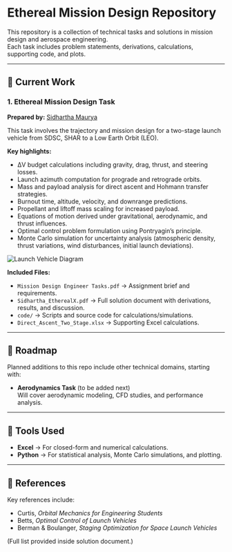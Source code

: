 # Ethereal Mission Design Repository

This repository is a collection of technical tasks and solutions in mission design and aerospace engineering.  
Each task includes problem statements, derivations, calculations, supporting code, and plots.

---

## 📂 Current Work

### 1. Ethereal Mission Design Task
**Prepared by:** [Sidhartha Maurya ](https://github.com/msidhartha10)

This task involves the trajectory and mission design for a two-stage launch vehicle from SDSC, SHAR to a Low Earth Orbit (LEO).  

**Key highlights:**
- ΔV budget calculations including gravity, drag, thrust, and steering losses.
- Launch azimuth computation for prograde and retrograde orbits.
- Mass and payload analysis for direct ascent and Hohmann transfer strategies.
- Burnout time, altitude, velocity, and downrange predictions.
- Propellant and liftoff mass scaling for increased payload.
- Equations of motion derived under gravitational, aerodynamic, and thrust influences.
- Optimal control problem formulation using Pontryagin’s principle.
- Monte Carlo simulation for uncertainty analysis (atmospheric density, thrust variations, wind disturbances, initial launch deviations).

![Launch Vehicle Diagram](ethereal_diagram.png)


**Included Files:**
- `Mission Design Engineer Tasks.pdf` → Assignment brief and requirements.  
- `Sidhartha_EtherealX.pdf` → Full solution document with derivations, results, and discussion.  
- `code/` → Scripts and source code for calculations/simulations.  
- `Direct_Ascent_Two_Stage.xlsx` → Supporting Excel calculations.  

---

## 🚀 Roadmap

Planned additions to this repo include other technical domains, starting with:

- **Aerodynamics Task** (to be added next)  
  Will cover aerodynamic modeling, CFD studies, and performance analysis.

---

## 🔧 Tools Used
- **Excel** → For closed-form and numerical calculations.  
- **Python** → For statistical analysis, Monte Carlo simulations, and plotting.  

---

## 📑 References
Key references include:
- Curtis, *Orbital Mechanics for Engineering Students*  
- Betts, *Optimal Control of Launch Vehicles*  
- Berman & Boulanger, *Staging Optimization for Space Launch Vehicles*  

(Full list provided inside solution document.)

